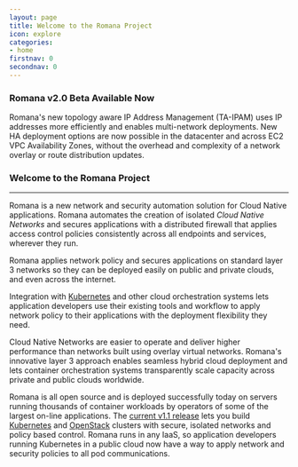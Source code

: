 ```yaml
---
layout: page
title: Welcome to the Romana Project
icon: explore
categories:
- home
firstnav: 0
secondnav: 0
---
```

### Romana v2.0 Beta Available Now

Romana's new topology aware IP Address Management (TA-IPAM) uses IP addresses more efficiently and enables multi-network deployments. New HA deployment options are now possible in the datacenter and across EC2 VPC Availability Zones, without the overhead and complexity of a network overlay or route distribution updates.


### Welcome to the Romana Project

---

Romana is a new network and security automation solution for Cloud Native applications. Romana automates the creation of isolated *Cloud Native Networks* and secures applications with a distributed firewall that applies access control policies consistently across all endpoints and services, wherever they run. 

Romana applies network policy and secures applications on standard layer 3 networks so they can be deployed easily on public and private clouds, and even across the internet. 

Integration with [Kubernetes](http://kubernetes.io) and other cloud orchestration systems lets application developers use their existing tools and workflow to apply network policy to their applications with the deployment flexibility they need.

Cloud Native Networks are easier to operate and deliver higher performance than networks built using overlay virtual networks. Romana's innovative layer 3 approach enables seamless hybrid cloud deployment and lets container orchestration systems transparently scale capacity across private and public clouds worldwide.

Romana is all open source and is deployed successfully today on servers running thousands of container workloads by operators of some of the largest on-line applications. The [current v1.1 release](/code/) lets you build [Kubernetes](/try_romana/kubernetes/) and [OpenStack](/try_romana/installation/) clusters with secure, isolated networks and policy based control. Romana runs in any IaaS, so application developers running Kubernetes in a public cloud now have a way to apply network and security policies to all pod communications. 

